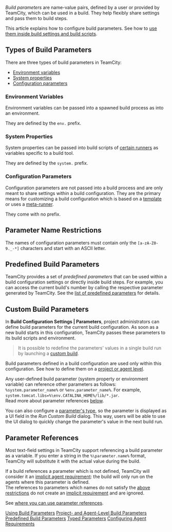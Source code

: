 [//]: # (title: Configuring Build Parameters)
[//]: # (auxiliary-id: Configuring Build Parameters)
[//]: # (Internal note. Do not delete. "Configuring Build Parametersd72e3.txt")

_Build parameters_ are name-value pairs, defined by a user or provided by TeamCity, which can be used in a build. They help flexibly share settings and pass them to build steps.

This article explains how to configure build parameters. See how to [use them inside build settings and build scripts](using-build-parameters.md).

## Types of Build Parameters

There are three types of build parameters in TeamCity:
* [Environment variables](#Environment+Variables)
* [System properties](#System+Properties)
* [Configuration parameters](#Configuration+Parameters)

<anchor name="ConfiguringBuildParameters-BuildParameters"/>

### Environment Variables

Environment variables can be passed into a spawned build process as into an environment.

They are defined by the `env.` prefix.

### System Properties

System properties can be passed into build scripts of [certain runners](using-build-parameters.md#Using+Build+Parameters+in+Build+Scripts) as variables specific to a build tool.

They are defined by the `system.` prefix.

<anchor name="ConfiguringBuildParameters-ConfigurationParameters"/>

### Configuration Parameters

Configuration parameters are not passed into a build process and are only meant to share settings within a build configuration. They are the primary means for customizing a build configuration which is based on a [template](build-configuration-template.md) or uses a [meta-runner](working-with-meta-runner.md).

They come with no prefix.

<anchor name="parameter-reference"/>

## Parameter Name Restrictions

The names of configuration parameters must contain only the `[a-zA-Z0-9._-*]` characters and start with an ASCII letter.

## Predefined Build Parameters

TeamCity provides a set of _predefined parameters_ that can be used within a build configuration settings or directly inside build steps. For example, you can access the current build's number by calling the respective parameter generated by TeamCity. See the [list of predefined parameters](predefined-build-parameters.md) for details.

## Custom Build Parameters

In __Build Configuration Settings | Parameters__, project administrators can define build parameters for the current build configuration. As soon as a new build starts in this configuration, TeamCity passes these parameters to its build scripts and environment.

>It is possible to redefine the parameters' values in a single build run by launching a [custom build](running-custom-build.md).

Build parameters defined in a build configuration are used only within this configuration. See how to define them on a [project or agent level](levels-and-priority-of-build-parameters.md).

Any user-defined build parameter (<emphasis tooltip="system-property">system property</emphasis> or <emphasis tooltip="environment-variable">environment variable</emphasis>) can reference other parameters as follows: `%system.parameter_name%` or `%env.parameter_name%`. For example, `system.tomcat.libs=%\env.CATALINA_HOME%/lib/*.jar`.  
Read more about parameter references [below](#Parameter+References).

You can also configure a [parameter's type](typed-parameters.md), so the parameter is displayed as a UI field in the _Run Custom Build_ dialog. This way, users will be able to use the UI dialog to quickly change the parameter's value in the next build run.

## Parameter References

Most text-field settings in TeamCity support referencing a build parameter as a variable. If you enter a string in the `%\parameter.name%` format, TeamCity will substitute it with the actual value during the build.

If a build references a parameter which is not defined, TeamCity will consider it an [implicit agent requirement](agent-requirements.md#Implicit+Requirements): the build will only run on the agents where this parameter is defined.  
The references to parameters which names do not satisfy the [above restrictions](#Parameter+Name+Restrictions) do not create an [implicit requirement](agent-requirements.md#Implicit+Requirements) and are ignored.

See [where you can use parameter references](using-build-parameters.md#Where+References+Can+Be+Used).

<seealso>
        <category ref="admin-guide">
        <a href="using-build-parameters.md">Using Build Parameters</a>
            <a href="levels-and-priority-of-build-parameters.md">Project- and Agent-Level Build Parameters</a>
            <a href="predefined-build-parameters.md">Predefined Build Parameters</a>
            <a href="typed-parameters.md">Typed Parameters</a>
            <a href="configuring-agent-requirements.md">Configuring Agent Requirements</a>
        </category>
</seealso>